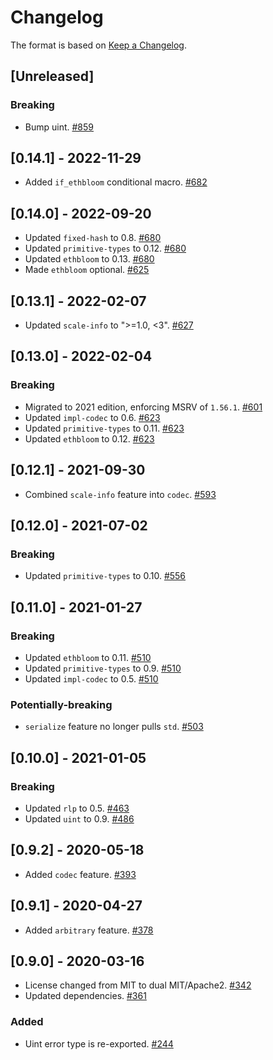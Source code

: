 # Changelog

The format is based on [Keep a Changelog].

[Keep a Changelog]: http://keepachangelog.com/en/1.0.0/

## [Unreleased]
### Breaking
- Bump uint. [#859](https://github.com/paritytech/parity-common/pull/859)

## [0.14.1] - 2022-11-29
- Added `if_ethbloom` conditional macro. [#682](https://github.com/paritytech/parity-common/pull/682)

## [0.14.0] - 2022-09-20
- Updated `fixed-hash` to 0.8. [#680](https://github.com/paritytech/parity-common/pull/680)
- Updated `primitive-types` to 0.12. [#680](https://github.com/paritytech/parity-common/pull/680)
- Updated `ethbloom` to 0.13. [#680](https://github.com/paritytech/parity-common/pull/680)
- Made `ethbloom` optional. [#625](https://github.com/paritytech/parity-common/pull/625)

## [0.13.1] - 2022-02-07
- Updated `scale-info` to ">=1.0, <3". [#627](https://github.com/paritytech/parity-common/pull/627)

## [0.13.0] - 2022-02-04
### Breaking
- Migrated to 2021 edition, enforcing MSRV of `1.56.1`. [#601](https://github.com/paritytech/parity-common/pull/601)
- Updated `impl-codec` to 0.6. [#623](https://github.com/paritytech/parity-common/pull/623)
- Updated `primitive-types` to 0.11. [#623](https://github.com/paritytech/parity-common/pull/623)
- Updated `ethbloom` to 0.12. [#623](https://github.com/paritytech/parity-common/pull/623)

## [0.12.1] - 2021-09-30
- Combined `scale-info` feature into `codec`. [#593](https://github.com/paritytech/parity-common/pull/593)

## [0.12.0] - 2021-07-02
### Breaking
- Updated `primitive-types` to 0.10. [#556](https://github.com/paritytech/parity-common/pull/556)

## [0.11.0] - 2021-01-27
### Breaking
- Updated `ethbloom` to 0.11. [#510](https://github.com/paritytech/parity-common/pull/510)
- Updated `primitive-types` to 0.9. [#510](https://github.com/paritytech/parity-common/pull/510)
- Updated `impl-codec` to 0.5. [#510](https://github.com/paritytech/parity-common/pull/510)

### Potentially-breaking
- `serialize` feature no longer pulls `std`. [#503](https://github.com/paritytech/parity-common/pull/503)

## [0.10.0] - 2021-01-05
### Breaking
- Updated `rlp` to 0.5. [#463](https://github.com/paritytech/parity-common/pull/463)
- Updated `uint` to 0.9. [#486](https://github.com/paritytech/parity-common/pull/486)

## [0.9.2] - 2020-05-18
- Added `codec` feature. [#393](https://github.com/paritytech/parity-common/pull/393)

## [0.9.1] - 2020-04-27
- Added `arbitrary` feature. [#378](https://github.com/paritytech/parity-common/pull/378)

## [0.9.0] - 2020-03-16
- License changed from MIT to dual MIT/Apache2. [#342](https://github.com/paritytech/parity-common/pull/342)
- Updated dependencies. [#361](https://github.com/paritytech/parity-common/pull/361)

### Added
- Uint error type is re-exported. [#244](https://github.com/paritytech/parity-common/pull/244)
